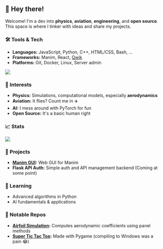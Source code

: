 ## 👋 Hey there!

Welcome! I'm a dev into **physics**, **aviation**, **engineering**, and **open source**. This space is where I tinker with ideas and share my projects.

### 🛠️ Tools & Tech
- **Languages:** JavaScript, Python, C++, HTML/CSS, Bash, ...
- **Frameworks:** Manim, React, [Qwik](https://qwik.dev/)
- **Platforms:** Git, Docker, Linux, Server admin

![](https://github-readme-stats.vercel.app/api/top-langs/?username=mightykatun&layout=compact&theme=city_lights)

### 🔭 Interests
- **Physics:** Simulations, computational models, especially **aerodynamics**
- **Aviation:** It flies? Count me in ✈️
- **AI:** I mess around with PyTorch for fun
- **Open Source:** It's a basic human right

### 📈 Stats
![](https://github-readme-stats.vercel.app/api?username=mightykatun&show_icons=true&theme=city_lights)

### 🚧 Projects
- **[Manim GUI](https://github.com/mightykatun/Manim-GUI):** Web GUI for Manim
- **Flask API Auth:** Simple auth and API management backend (Coming at some point)

### 🌱 Learning
- Advanced algorithms in Python
- AI fundamentals & applications

### 📂 Notable Repos
- **[Airfoil Simulation](https://github.com/mightykatun/Airfoil-Flow-Model):** Computes aerodynamic coefficients using panel methods
- **[Super Tic Tac Toe](https://github.com/mightykatun/Super-Tic-Tac-Toe):** Made with Pygame (compiling to Windows was a pain 😂)
